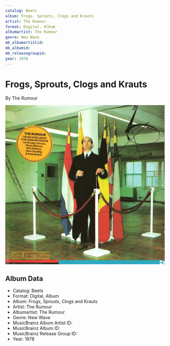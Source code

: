 ```yaml
---
catalog: Beets
album: Frogs, Sprouts, Clogs and Krauts
artist: The Rumour
format: Digital, Album
albumartist: The Rumour
genre: New Wave
mb_albumartistid: 
mb_albumid: 
mb_releasegroupid: 
year: 1978
---
```


# Frogs, Sprouts, Clogs and Krauts

By The Rumour

![](../../assets/beetscovers/The_Rumour-Frogs__Sprouts__Clogs_and_Krauts.jpg)

## Album Data

- Catalog: Beets
- Format: Digital, Album
- Album: Frogs, Sprouts, Clogs and Krauts
- Artist: The Rumour
- Albumartist: The Rumour
- Genre: New Wave
- MusicBrainz Album Artist ID: 
- MusicBrainz Album ID: 
- MusicBrainz Release Group ID: 
- Year: 1978

